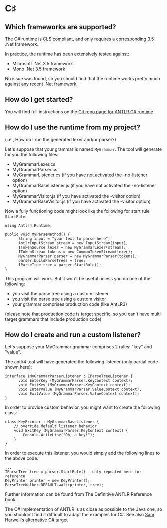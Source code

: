 # C&sharp;

## Which frameworks are supported?

The C# runtime is CLS compliant, and only requires a corresponding 3.5 .Net framework.

In practice, the runtime has been extensively tested against:

* Microsoft .Net 3.5 framework
* Mono .Net 3.5 framework

No issue was found, so you should find that the runtime works pretty much against any recent .Net framework.

## How do I get started?

You will find full instructions on the [Git repo page for ANTLR C# runtime](https://github.com/antlr/antlr4/tree/master/runtime/CSharp).
 
## How do I use the runtime from my project?

(i.e., How do I run the generated lexer and/or parser?)

Let's suppose that your grammar is named `MyGrammar`. The tool will generate for you the following files:

*  MyGrammarLexer.cs
*   MyGrammarParser.cs
*   MyGrammarListener.cs (if you have not activated the -no-listener option)
*   MyGrammarBaseListener.js (if you have not activated the -no-listener option)
*   MyGrammarVisitor.js (if you have activated the -visitor option)
*   MyGrammarBaseVisitor.js (if you have activated the -visitor option)

Now a fully functioning code might look like the following for start rule `StartRule`:

```
using Antlr4.Runtime;
     
public void MyParseMethod() {
      String input = "your text to parse here";
      AntlrInputStream stream = new InputStream(input);
      ITokenSource lexer = new MyGrammarLexer(stream);
      ITokenStream tokens = new CommonTokenStream(lexer);
      MyGrammarParser parser = new MyGrammarParser(tokens);
      parser.buildParseTrees = true;
      IParseTree tree = parser.StartRule();
}
```

This program will work. But it won't be useful unless you do one of the following:

* you visit the parse tree using a custom listener
* you visit the parse tree using a custom visitor
* your grammar comprises production code (like AntLR3)

(please note that production code is target specific, so you can't have multi target grammars that include production code)
 
## How do I create and run a custom listener?

Let's suppose your MyGrammar grammar comprises 2 rules: "key" and "value".

The antlr4 tool will have generated the following listener (only partial code shown here): 

```
interface IMyGrammarParserListener : IParseTreeListener {
      void EnterKey (MyGrammarParser.KeyContext context);
      void ExitKey (MyGrammarParser.KeyContext context);
      void EnterValue (MyGrammarParser.ValueContext context);
      void ExitValue (MyGrammarParser.ValueContext context);
}
```
 
In order to provide custom behavior, you might want to create the following class:
 
```
class KeyPrinter : MyGrammarBaseListener {
    // override default listener behavior
    void ExitKey (MyGrammarParser.KeyContext context) {
        Console.WriteLine("Oh, a key!");
    }
}
```
   
In order to execute this listener, you would simply add the following lines to the above code:
 
 
```
...
IParseTree tree = parser.StartRule() - only repeated here for reference
KeyPrinter printer = new KeyPrinter();
ParseTreeWalker.DEFAULT.walk(printer, tree);
```
        
Further information can be found from The Definitive ANTLR Reference book.

The C# implementation of ANTLR is as close as possible to the Java one, so you shouldn't find it difficult to adapt the examples for C#. See also [Sam Harwell's alternative C# target](https://github.com/tunnelvisionlabs/antlr4cs)

